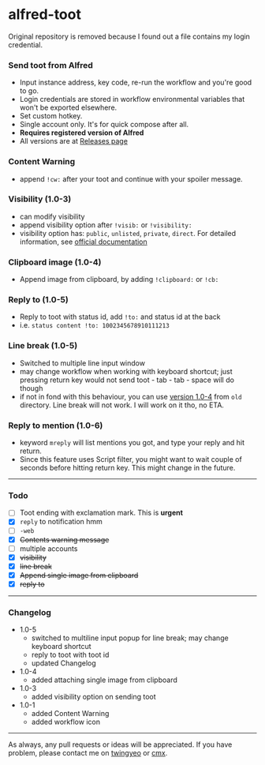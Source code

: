 # alfred-toot

Original repository is removed because I found out a file contains my login credential.

### Send toot from Alfred

- Input instance address, key code, re-run the workflow and you're good to go.
- Login credentials are stored in workflow environmental variables that won't be exported elsewhere.
- Set custom hotkey.
- Single account only. It's for quick compose after all.
- **Requires registered version of Alfred**
- All versions are at [Releases page](https://github.com/Canorus/alfred-toot/releases)

### Content Warning

- append `!cw:` after your toot and continue with your spoiler message. 

### Visibility (1.0-3)

- can modify visibility
- append visibility option after `!visib:` or `!visibility:` 
- visibility option has: `public`, `unlisted`, `private`, `direct`. For detailed information, see [official documentation](https://github.com/tootsuite/documentation/blob/master/Using-Mastodon/User-guide.md#toot-privacy)

### Clipboard image (1.0-4)

- Append image from clipboard, by adding `!clipboard:` or `!cb:`

### Reply to (1.0-5)

- Reply to toot with status id, add `!to:` and status id at the back
- i.e. `status content !to: 1002345678910111213`

### Line break (1.0-5)

- Switched to multiple line input window
- may change workflow when working with keyboard shortcut; just pressing return key would not send toot - tab - tab - space will do though
- if not in fond with this behaviour, you can use [version 1.0-4](https://github.com/Canorus/alfred-toot/raw/master/old/Alfred-toot_1.0-4.alfredworkflow) from `old` directory. Line break will not work. I will work on it tho, no ETA.

### Reply to mention (1.0-6)

- keyword `mreply` will list mentions you got, and type your reply and hit return.
- Since this feature uses Script filter, you might want to wait couple of seconds before hitting return key. This might change in the future.

------

### Todo

- [ ] Toot ending with exclamation mark. This is **urgent**
- [x] `reply` to notification hmm
- [ ] `-web`
- [x] ~~Contents warning message~~
- [ ] multiple accounts
- [x] ~~visibility~~
- [x] ~~line break~~
- [x] ~~Append single image from clipboard~~
- [x] ~~reply to~~

------

### Changelog

- 1.0-5
  - switched to multiline input popup for line break; may change keyboard shortcut
  - reply to toot with toot id
  - updated Changelog
- 1.0-4
  - added attaching single image from clipboard
- 1.0-3
  - added visibility option on sending toot
- 1.0-1
  - added Content Warning
  - added workflow icon

------

As always, any pull requests or ideas will be appreciated. If you have problem, please contact me on [twingyeo](https://twingyeo.kr/@canor) or [cmx](https://cmx.im/@canor).
